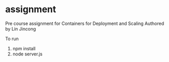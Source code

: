 # assignment
Pre course assignment for Containers for Deployment and Scaling
Authored by Lin Jincong

To run
1) npm install
2) node server.js